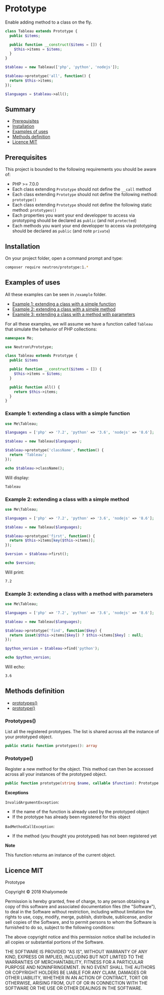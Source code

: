 # Prototype

Enable adding method to a class on the fly.

```php
class Tableau extends Prototype {
  public $items;

  public function __construct($items = []) {
    $this->items = $items;
  }
}
```

```php
$tableau = new Tableau(['php', 'python', 'nodejs']);

$tableau->prototype('all', function() {
  return $this->items;
});

$languages = $tableau->all();
```

## Summary
- [Prerequisites](#prerequisites)
- [Installation](#installation)
- [Examples of uses](#examples-of-uses)
- [Methods definition](#methods-definition)
- [Licence MIT](#licence)

## Prerequisites

This project is bounded to the following requirements you should be aware of:
- PHP >= 7.0.0
- Each class extending `Prototype` should not define the `__call` method
- Each class extending `Prototype` should not define the following method: `prototype()`
- Each class extending `Prototype` should not define the following static method: `prototypes()`
- Each properties you want your end developper to access via prototyping should be declared as `public` (and not `protected`)
- Each methods you want your end developper to access via prototyping should be declared as `public` (and note `private`)

## Installation

On your project folder, open a command prompt and type: 
```bash
composer require neutron/prototype:1.*
```

## Examples of uses

All these examples can be seen in `/example` folder.

- [Example 1: extending a class with a simple function](#example-1-extending-a-class-with-a-simple-function)
- [Example 2: extending a class with a simple method](#example-2-extending-a-class-with-a-simple-method)
- [Example 3: extending a class with a method with parameters](#example-3-extending-a-class-with-a-method-with-parameters)

For all these examples, we will assume we have a function called `Tableau` that simulate the behavior of PHP collections:

```php
namespace Me;

use Neutron\Prototype;

class Tableau extends Prototype {
  public $items

  public function __construct($items = []) {
    $this->items = $items;
  }

  public function all() {
    return $this->items;
  }
}
```

### Example 1: extending a class with a simple function

```php
use Me\Tableau;

$languages = ['php' => '7.2', 'python' => '3.6', 'nodejs' => '8.6'];

$tableau = new Tableau($languages);

$tableau->prototype('className', function() {
  return 'Tableau';
});

echo $tableau->className();
```

Will display:

```bash
Tableau
```

### Example 2: extending a class with a simple method

```php
use Me\Tableau;

$languages = ['php' => '7.2', 'python' => '3.6', 'nodejs' => '8.6'];

$tableau = new Tableau($languages);

$tableau->prototype('first', function() {
  return $this->items[key($this->items)];
});

$version = $tableau->first();

echo $version;
```

Will print:

```bash
7.2
```

### Example 3: extending a class with a method with parameters

```php
use Me\Tableau;

$languages = ['php' => '7.2', 'python' => '3.6', 'nodejs' => '8.6'];

$tableau = new Tableau($languages);

$tableau->prototype('find', function($key) {
  return isset($this->items[$key]) ? $this->items[$key] : null;
});

$python_version = $tableau->find('python');

echo $python_version;
```

Will echo:

```bash
3.6
```

## Methods definition

- [prototypes()](#prototypes)
- [prototype()](#prototype)

### Prototypes()

List all the registered prototypes. The list is shared across all the instance of your prototyped object.

```php
public static function prototypes(): array
```

### Prototype()

Register a new method for the object. This method can then be accessed across all your instances of the prototyped object.

```php
public function prototype(string $name, callable $function): Prototype
```

**Exceptions**

`InvalidArgumentException`: 

- If the name of the function is already used by the prototyped object
- If the prototype has already been registered for this object

`BadMethodCallException`:

- If the method (you thought you prototyped) has not been registered yet

**Note**

This function returns an instance of the current object.

## Licence MIT

Prototype

Copyright © 2018 Khalyomede

Permission is hereby granted, free of charge, to any person obtaining a copy of this software and associated documentation files (the "Software"), to deal in the Software without restriction, including without limitation the rights to use, copy, modify, merge, publish, distribute, sublicense, and/or sell copies of the Software, and to permit persons to whom the Software is furnished to do so, subject to the following conditions:

The above copyright notice and this permission notice shall be included in all copies or substantial portions of the Software.

THE SOFTWARE IS PROVIDED "AS IS", WITHOUT WARRANTY OF ANY KIND, EXPRESS OR IMPLIED, INCLUDING BUT NOT LIMITED TO THE WARRANTIES OF MERCHANTABILITY, FITNESS FOR A PARTICULAR PURPOSE AND NONINFRINGEMENT. IN NO EVENT SHALL THE AUTHORS OR COPYRIGHT HOLDERS BE LIABLE FOR ANY CLAIM, DAMAGES OR OTHER LIABILITY, WHETHER IN AN ACTION OF CONTRACT, TORT OR OTHERWISE, ARISING FROM, OUT OF OR IN CONNECTION WITH THE SOFTWARE OR THE USE OR OTHER DEALINGS IN THE SOFTWARE.